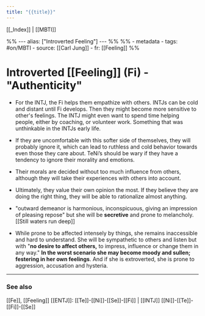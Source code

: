 ```yaml
---
title: "{{title}}"
---
```


[[_Index]] | [[MBTI]]

%% ---
alias: ["Introverted Feeling"]
--- %%
%% - metadata
	- tags: #on/MBTI
	- source: [[Carl Jung]]
	- fr: [[Feeling]]
%%

# Introverted [[Feeling]] (Fi) - "Authenticity"

- For the INTJ, the Fi helps them empathize with others. INTJs can be cold and distant until Fi develops. Then they might become more sensitive to other's feelings. The INTJ might even want to spend time helping people, either by coaching, or volunteer work. Something that was unthinkable in the INTJs early life.

- If they are uncomfortable with this softer side of themselves, they will probably ignore it, which can lead to ruthless and cold behavior towards even those they care about. TeNi’s should be wary if they have a tendency to ignore their morality and emotions.  
	
- Their morals are decided without too much influence from others, although they will take their experiences with others into account.

- Ultimately, they value their own opinion the most. If they believe they are doing the right thing, they will be able to rationalize almost anything.
	
- "outward demeanor is harmonious, inconspicuous, giving an impression of pleasing repose" but she will be **secretive** and prone to melancholy. [[Still waters run deep]]
	
- While prone to be affected intensely by things, she remains inaccessible and hard to understand. She will be sympathetic to others and listen but with "**no desire to affect others,** to impress, influence or change them in any way." **In the worst scenario she may become moody and sullen; festering in her own feelings**. And if she is extroverted, she is prone to aggression, accusation and hysteria.

-------------
### See also
[[Fe]], [[Feeling]]
[[ENTJ]]: [[Te]]-[[Ni]]-[[Se]]-[[Fi]] | [[INTJ]] [[Ni]]-[[Te]]-[[Fi]]-[[Se]]

